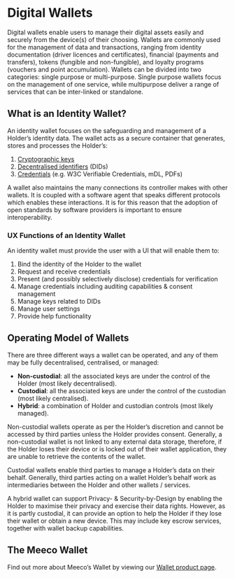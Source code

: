 # Digital Wallets

Digital wallets enable users to manage their digital assets easily and securely from the device(s) of their choosing. Wallets are commonly used for the management of data and transactions, ranging from identity documentation (driver licences and certificates), financial (payments and transfers), tokens (fungible and non-fungible), and loyalty programs (vouchers and point accumulation). Wallets can be divided into two categories: single purpose or multi-purpose. Single purpose wallets focus on the management of one service, while multipurpose deliver a range of services that can be inter-linked or standalone.

## What is an Identity Wallet?

An identity wallet focuses on the safeguarding and management of a Holder’s identity data. The wallet acts as a secure container that generates, stores and processes the Holder’s:

1. [Cryptographic keys](..platform/keys.md)
2. [Decentralised identifiers](..platform/did.md) (DIDs)
3. [Credentials](..concepts/verifiable-credentials.md) (e.g. W3C Verifiable Credentials, mDL, PDFs)

A wallet also maintains the many connections its controller makes with other wallets. It is coupled with a software agent that speaks different protocols which enables these interactions. It is for this reason that the adoption of open standards by software providers is important to ensure interoperability.

### UX Functions of an Identity Wallet

An identity wallet must provide the user with a UI that will enable them to:

1. Bind the identity of the Holder to the wallet
2. Request and receive credentials
3. Present (and possibly selectively disclose) credentials for verification
4. Manage credentials including auditing capabilities & consent management
5. Manage keys related to DIDs
6. Manage user settings
7. Provide help functionality

## Operating Model of Wallets

There are three different ways a wallet can be operated, and any of them may be fully decentralised, centralised, or managed:

* **Non-custodial**: all the associated keys are under the control of the Holder (most likely decentralised).
* **Custodial**: all the associated keys are under the control of the custodian (most likely centralised).
* **Hybrid**: a combination of Holder and custodian controls (most likely managed).

Non-custodial wallets operate as per the Holder’s discretion and cannot be accessed by third parties unless the Holder provides consent. Generally, a non-custodial wallet is not linked to any external data storage, therefore, if the Holder loses their device or is locked out of their wallet application, they are unable to retrieve the contents of the wallet.

Custodial wallets enable third parties to manage a Holder’s data on their behalf. Generally, third parties acting on a wallet Holder’s behalf work as intermediaries between the Holder and other wallets / services.

A hybrid wallet can support Privacy- & Security-by-Design by enabling the Holder to maximise their privacy and exercise their data rights. However, as it is partly custodial, it can provide an option to help the Holder if they lose their wallet or obtain a new device. This may include key escrow services, together with wallet backup capabilities.

## The Meeco Wallet

Find out more about Meeco’s Wallet by viewing our [Wallet product page](https://www.meeco.me/wallet).

